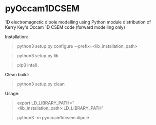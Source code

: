 # pyOccam1DCSEM
1D electromagnetic dipole modelling using Python module distribution of Kerry Key's Occam 1D CSEM code
(forward modelling only)

Installation:
> python3 setup.py configure --prefix=<lib_installation_path>

> python3 setup.py lib

> pip3 intall .

Clean build:
> python3 setup.py clean

Usage:
> export LD_LIBRARY_PATH="<lib_installation_path>:LD_LIBRARY_PATH"

> python3 -m pyoccam1dcsem.dipole
